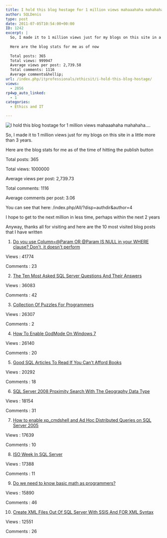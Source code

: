 ```yaml
---
title: I hold this blog hostage for 1 million views mahaaahaha mahahaha....
author: SQLDenis
type: post
date: 2011-07-05T10:54:00+00:00
ID: 1242
excerpt: |
  So, I made it to 1 million views just for my blogs on this site in a little more than 3 years.
  
  Here are the blog stats for me as of now
  
  Total posts: 365
  Total views: 999947
  Average views per post: 2,739.58
  Total comments: 1116
  Average comments&hellip;
url: /index.php/itprofessionals/ethicsit/i-hold-this-blog-hostage/
views:
  - 2856
rp4wp_auto_linked:
  - 1
categories:
  - Ethics and IT

---
```

![I hold this blog hostage for 1 million views mahaaahaha mahahaha....][1]

So, I made it to 1 million views just for my blogs on this site in a little more than 3 years.

Here are the blog stats for me as of the time of hitting the publish button

Total posts: 365
  
Total views: 1000000
  
Average views per post: 2,739.73
  
Total comments: 1116
  
Average comments per post: 3.06

You can see that here: /index.php/All/?disp=authdir&author=4

I hope to get to the next million in less time, perhaps within the next 2 years

Anyway, thanks all for visiting and here are the 10 most visited blog posts that I have written

1. [Do you use Column=@Param OR @Param IS NULL in your WHERE clause? Don't, it doesn't perform][2]
  
Views : 41774
  
Comments : 23

2. [The Ten Most Asked SQL Server Questions And Their Answers][3]
  
Views : 36083
  
Comments : 42

3. [Collection Of Puzzles For Programmers][4]
  
Views : 26307
  
Comments : 2

4. [How To Enable GodMode On Windows 7][5]
  
Views : 26140
  
Comments : 20

5. [Good SQL Articles To Read If You Can't Afford Books][6]
  
Views : 20292
  
Comments : 18

6. [SQL Server 2008 Proximity Search With The Geography Data Type][7]
  
Views : 18154
  
Comments : 31

7. [How to enable xp_cmdshell and Ad Hoc Distributed Queries on SQL Server 2005][8]
  
Views : 17639
  
Comments : 10

8. [ISO Week In SQL Server][9]
  
Views : 17388
  
Comments : 11

9. [Do we need to know basic math as programmers?][10]
  
Views : 15890
  
Comments : 46

10. [Create XML Files Out Of SQL Server With SSIS And FOR XML Syntax][11]
  
Views : 12551
  
Comments : 26

 [1]: http://i.imgur.com/V9O0Z.jpg "I hold this blog hostage for 1 million views mahaaahaha mahahaha...."
 [2]: /index.php/DataMgmt/DBProgramming/do-you-use-column-param-or-param-is-null
 [3]: /index.php/DataMgmt/DataDesign/the-ten-most-asked-sql-server-questions--1
 [4]: /index.php/ITProfessionals/EthicsIT/collection-of-puzzles-for-programmers
 [5]: /index.php/ITProfessionals/EthicsIT/how-to-enable-godmode-on-windows-7
 [6]: /index.php/DataMgmt/DataDesign/good-sql-articles-to-read-if-you-can-t-a
 [7]: /index.php/DataMgmt/DataDesign/sql-server-2008-proximity-search-with-th
 [8]: /index.php/DataMgmt/DataDesign/how-to-enable-xp_cmdshell-on-sql-server-2005
 [9]: /index.php/DataMgmt/DataDesign/iso-week-in-sql-server
 [10]: /index.php?p=616
 [11]: /index.php/DataMgmt/DBProgramming/create-xml-files-out-of-sql-server-with-